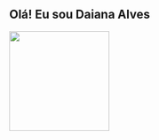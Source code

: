 ## Olá! Eu sou Daiana Alves 

  <div>
    <a href="https://github.com/DaianaSouzaAlves">
      <img height="180em" src="https://github-readme-stats.vercel.app/api?username=DaianaSouzaAlves&show_icons=true&theme=dark&include_all_commits=true&count_private=true"/>
  </div>
  
